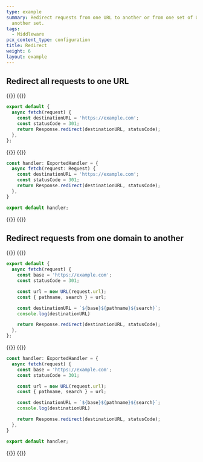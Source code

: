 ```yaml
---
type: example
summary: Redirect requests from one URL to another or from one set of URLs to
  another set.
tags:
  - Middleware
pcx_content_type: configuration
title: Redirect
weight: 6
layout: example
---
```


## Redirect all requests to one URL

{{<tabs labels="js/esm | ts/esm">}}
{{<tab label="js/esm" default="true">}}

```js
export default {
  async fetch(request) {
    const destinationURL = 'https://example.com';
    const statusCode = 301;
    return Response.redirect(destinationURL, statusCode);
  },
};
```
{{</tab>}}
{{<tab label="ts/esm">}}
```ts
const handler: ExportedHandler = {
  async fetch(request: Request) {
    const destinationURL = 'https://example.com';
    const statusCode = 301;
    return Response.redirect(destinationURL, statusCode);
  },
}

export default handler;
```
{{</tab>}}
{{</tabs>}}

## Redirect requests from one domain to another

{{<tabs labels="js/esm | ts/esm">}}
{{<tab label="js/esm" default="true">}}

```js
export default {
  async fetch(request) {
    const base = 'https://example.com';
    const statusCode = 301;

    const url = new URL(request.url);
    const { pathname, search } = url;

    const destinationURL = `${base}${pathname}${search}`;
    console.log(destinationURL)

    return Response.redirect(destinationURL, statusCode);
  },
};
```
{{</tab>}}
{{<tab label="ts/esm">}}

```ts
const handler: ExportedHandler = {
  async fetch(request) {
    const base = 'https://example.com';
    const statusCode = 301;

    const url = new URL(request.url);
    const { pathname, search } = url;

    const destinationURL = `${base}${pathname}${search}`;
    console.log(destinationURL)

    return Response.redirect(destinationURL, statusCode);
  },
}

export default handler;
```
{{</tab>}}
{{</tabs>}}


